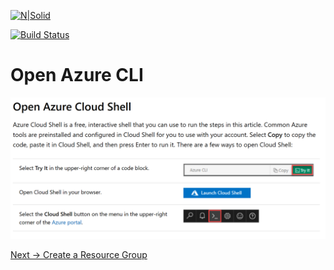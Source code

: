 [![N|Solid](https://cldup.com/dTxpPi9lDf.thumb.png)](https://nodesource.com/products/nsolid)

[![Build Status](https://travis-ci.org/joemccann/dillinger.svg?branch=master)](https://travis-ci.org/joemccann/dillinger)

# Open Azure CLI

![Resource Group](OpenCLI.png)

[Next -> Create a Resource Group]

 [Next -> Create a Resource Group]:<https://github.com/MarchingBug/AzureFundamentals/blob/master/CreateResourceGroup/CreateResourceGroup.md>

